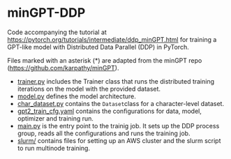 # minGPT-DDP

Code accompanying the tutorial at https://pytorch.org/tutorials/intermediate/ddp_minGPT.html for training a GPT-like model with Distributed Data Parallel (DDP) in PyTorch. 

Files marked with an asterisk (*) are adapted from the minGPT repo (https://github.com/karpathy/minGPT). 

- [trainer.py](mingpt/trainer.py) includes the Trainer class that runs the distributed training iterations on the model with the provided dataset.
- [model.py](mingpt/model.py) defines the model architecture.
- [char_dataset.py](mingpt/char_dataset.py) contains the `Dataset`class for a character-level dataset.
- [gpt2_train_cfg.yaml](mingpt/gpt2_train_cfg.yaml) contains the configurations for data, model, optimizer and training run.
- [main.py](mingpt/main.py) is the entry point to the trainig job. It sets up the DDP process group, reads all the configurations and runs the training job.
- [slurm/](mingpt/slurm) contains files for setting up an AWS cluster and the slurm script to run multinode training.